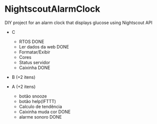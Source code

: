 # NightscoutAlarmClock
DIY project for an alarm clock that displays glucose using Nightscout API


- C
   - RTOS DONE 
   - Ler dados da web DONE
   - Formatar/Exibir
   - Cores
   - Status servidor
   - Caixinha DONE
   
- B (+2 itens)
- A (+2 itens)

  - botão snooze
  - botão help(IFTTT)
  - Calculo de tendência
  - Caixinha muda cor DONE
  - alarme sonoro DONE
   
